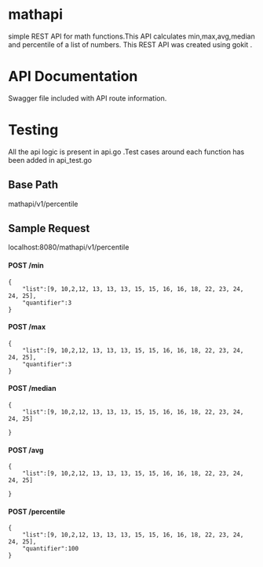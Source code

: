 # mathapi
simple REST API for math functions.This API calculates min,max,avg,median and percentile of a list of numbers. This REST API was created using gokit . 

# API Documentation
Swagger file included with API route information.

# Testing
All the api logic is present in api.go .Test cases around each function has been added in api_test.go

## Base Path
mathapi/v1/percentile
## Sample Request
localhost:8080/mathapi/v1/percentile
#### POST /min
```
{
	"list":[9, 10,2,12, 13, 13, 13, 15, 15, 16, 16, 18, 22, 23, 24, 24, 25],
    "quantifier":3
}
```

#### POST /max
```
{
	"list":[9, 10,2,12, 13, 13, 13, 15, 15, 16, 16, 18, 22, 23, 24, 24, 25],
    "quantifier":3
}
```

#### POST /median
```
{
	"list":[9, 10,2,12, 13, 13, 13, 15, 15, 16, 16, 18, 22, 23, 24, 24, 25]
   
}
```

#### POST /avg
```
{
	"list":[9, 10,2,12, 13, 13, 13, 15, 15, 16, 16, 18, 22, 23, 24, 24, 25]
    
}
```

#### POST /percentile
```
{
    "list":[9, 10,2,12, 13, 13, 13, 15, 15, 16, 16, 18, 22, 23, 24, 24, 25],
    "quantifier":100
}
```

